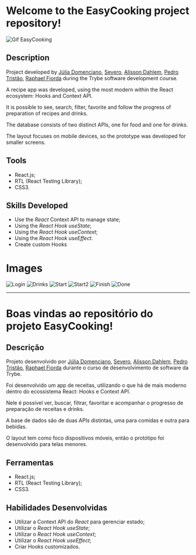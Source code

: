 # Welcome to the EasyCooking project repository!

![Gif EasyCooking](./easycooking.gif)

## Description

Project developed by [Júlia Domenciano](https://github.com/juliadomenciano), [Severo](https://github.com/severidade), [Alisson Dahlem](https://github.com/AlissonDahlem), [Pedro Tristão](https://github.com/Pedroptristao), [Raphael Fiorda](https://github.com/raphaelfiorda) during the Trybe software development course.

A recipe app was developed, using the most modern within the React ecosystem: Hooks and Context API.

It is possible to see, search, filter, favorite and follow the progress of preparation of recipes and drinks.

The database consists of two distinct APIs, one for food and one for drinks.

The layout focuses on mobile devices, so the prototype was developed for smaller screens.


## Tools

  * React.js;
  * RTL (React Testing Library);
  * CSS3.


## Skills Developed

  * Use the _React_ Context API to manage state;
  * Using the _React Hook useState_;
  * Using the _React Hook useContext_;
  * Using the _React Hook useEffect_.
  * Create custom Hooks


# Images

  ![Login](./home.png)
  ![Drinks](./drinks.png)
  ![Start](./iniciar.png)
  ![Start2](./start.png)
  ![Finish](./finish.png)
  ![Done](./done.png)
  
  
  
---------


# Boas vindas ao repositório do projeto EasyCooking!

## Descrição

Projeto desenvolvido por [Júlia Domenciano](https://github.com/juliadomenciano), [Severo](https://github.com/severidade), [Alisson Dahlem](https://github.com/AlissonDahlem), [Pedro Tristão](https://github.com/Pedroptristao), [Raphael Fiorda](https://github.com/raphaelfiorda) durante o curso de desenvolvimento de software da Trybe.

Foi desenvolvido um app de receitas, utilizando o que há de mais moderno dentro do ecossistema React: Hooks e Context API.

Nele é possível ver, buscar, filtrar, favoritar e acompanhar o progresso de preparação de receitas e drinks.

A base de dados são de duas APIs distintas, uma para comidas e outra para bebidas.

O layout tem como foco dispositivos móveis, então o protótipo foi desenvolvido para telas menores.


## Ferramentas

  * React.js;
  * RTL (React Testing Library);
  * CSS3.


## Habilidades Desenvolvidas

  * Utilizar a Context API do _React_ para gerenciar estado;
  * Utilizar o _React Hook useState_;
  * Utilizar o _React Hook useContext_;
  * Utilizar o _React Hook useEffect_;
  * Criar Hooks customizados.
